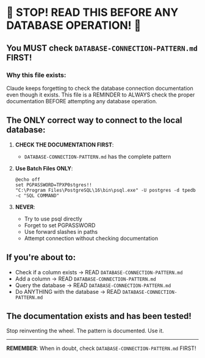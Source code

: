 # 🚨 STOP! READ THIS BEFORE ANY DATABASE OPERATION! 🚨

## You MUST check `DATABASE-CONNECTION-PATTERN.md` FIRST!

### Why this file exists:
Claude keeps forgetting to check the database connection documentation even though it exists.
This file is a REMINDER to ALWAYS check the proper documentation BEFORE attempting any database operation.

## The ONLY correct way to connect to the local database:

1. **CHECK THE DOCUMENTATION FIRST**: 
   - `DATABASE-CONNECTION-PATTERN.md` has the complete pattern
   
2. **Use Batch Files ONLY**:
   ```batch
   @echo off
   set PGPASSWORD=TPXP0stgres!!
   "C:\Program Files\PostgreSQL\16\bin\psql.exe" -U postgres -d tpedb -c "SQL COMMAND"
   ```

3. **NEVER**:
   - Try to use psql directly
   - Forget to set PGPASSWORD
   - Use forward slashes in paths
   - Attempt connection without checking documentation

## If you're about to:
- Check if a column exists → READ `DATABASE-CONNECTION-PATTERN.md`
- Add a column → READ `DATABASE-CONNECTION-PATTERN.md`
- Query the database → READ `DATABASE-CONNECTION-PATTERN.md`
- Do ANYTHING with the database → READ `DATABASE-CONNECTION-PATTERN.md`

## The documentation exists and has been tested!
Stop reinventing the wheel. The pattern is documented. Use it.

---
**REMEMBER**: When in doubt, check `DATABASE-CONNECTION-PATTERN.md` FIRST!